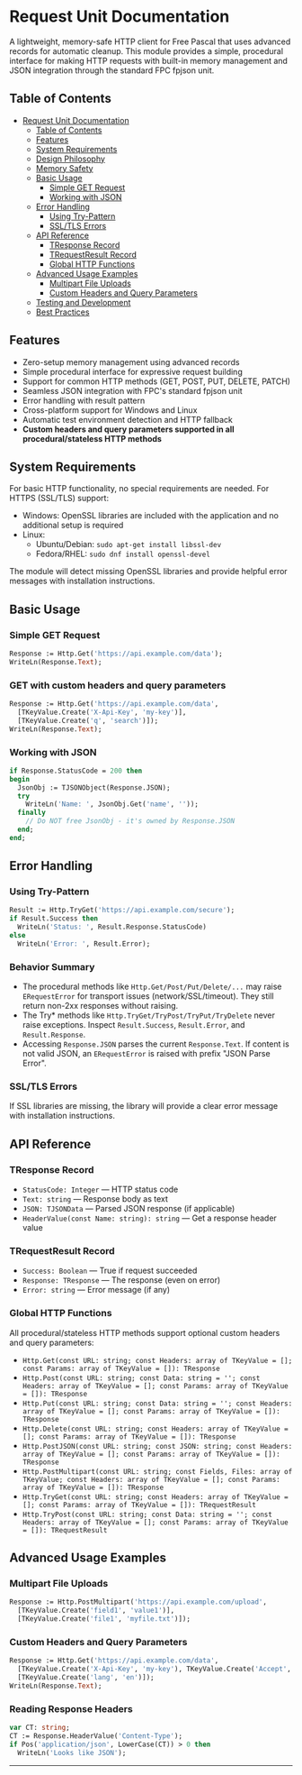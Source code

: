 # Request Unit Documentation

A lightweight, memory-safe HTTP client for Free Pascal that uses advanced records for automatic cleanup. This module provides a simple, procedural interface for making HTTP requests with built-in memory management and JSON integration through the standard FPC fpjson unit.

## Table of Contents

- [Request Unit Documentation](#request-unit-documentation)
  - [Table of Contents](#table-of-contents)
  - [Features](#features)
  - [System Requirements](#system-requirements)
  - [Design Philosophy](#design-philosophy)
  - [Memory Safety](#memory-safety)
  - [Basic Usage](#basic-usage)
    - [Simple GET Request](#simple-get-request)
    - [Working with JSON](#working-with-json)
  - [Error Handling](#error-handling)
    - [Using Try-Pattern](#using-try-pattern)
    - [SSL/TLS Errors](#ssltls-errors)
  - [API Reference](#api-reference)
    - [TResponse Record](#tresponse-record)
    - [TRequestResult Record](#trequestresult-record)
    - [Global HTTP Functions](#global-http-functions)
  - [Advanced Usage Examples](#advanced-usage-examples)
    - [Multipart File Uploads](#multipart-file-uploads)
    - [Custom Headers and Query Parameters](#custom-headers-and-query-parameters)
  - [Testing and Development](#testing-and-development)
  - [Best Practices](#best-practices)

## Features

- Zero-setup memory management using advanced records
- Simple procedural interface for expressive request building
- Support for common HTTP methods (GET, POST, PUT, DELETE, PATCH)
- Seamless JSON integration with FPC's standard fpjson unit
- Error handling with result pattern
- Cross-platform support for Windows and Linux
- Automatic test environment detection and HTTP fallback
- **Custom headers and query parameters supported in all procedural/stateless HTTP methods**

## System Requirements

For basic HTTP functionality, no special requirements are needed. For HTTPS (SSL/TLS) support:

- Windows: OpenSSL libraries are included with the application and no additional setup is required
- Linux:
  - Ubuntu/Debian: `sudo apt-get install libssl-dev`
  - Fedora/RHEL: `sudo dnf install openssl-devel`

The module will detect missing OpenSSL libraries and provide helpful error messages with installation instructions.

## Basic Usage

### Simple GET Request

```pascal
Response := Http.Get('https://api.example.com/data');
WriteLn(Response.Text);
```

### GET with custom headers and query parameters

```pascal
Response := Http.Get('https://api.example.com/data',
  [TKeyValue.Create('X-Api-Key', 'my-key')],
  [TKeyValue.Create('q', 'search')]);
WriteLn(Response.Text);
```

### Working with JSON

```pascal
if Response.StatusCode = 200 then
begin
  JsonObj := TJSONObject(Response.JSON);
  try
    WriteLn('Name: ', JsonObj.Get('name', ''));
  finally
    // Do NOT free JsonObj - it's owned by Response.JSON
  end;
end;
```

## Error Handling

### Using Try-Pattern

```pascal
Result := Http.TryGet('https://api.example.com/secure');
if Result.Success then
  WriteLn('Status: ', Result.Response.StatusCode)
else
  WriteLn('Error: ', Result.Error);
```

### Behavior Summary

- The procedural methods like `Http.Get/Post/Put/Delete/...` may raise `ERequestError` for transport issues (network/SSL/timeout). They still return non-2xx responses without raising.
- The Try* methods like `Http.TryGet/TryPost/TryPut/TryDelete` never raise exceptions. Inspect `Result.Success`, `Result.Error`, and `Result.Response`.
- Accessing `Response.JSON` parses the current `Response.Text`. If content is not valid JSON, an `ERequestError` is raised with prefix "JSON Parse Error".

### SSL/TLS Errors

If SSL libraries are missing, the library will provide a clear error message with installation instructions.

## API Reference

### TResponse Record

- `StatusCode: Integer` — HTTP status code
- `Text: string` — Response body as text
- `JSON: TJSONData` — Parsed JSON response (if applicable)
- `HeaderValue(const Name: string): string` — Get a response header value

### TRequestResult Record

- `Success: Boolean` — True if request succeeded
- `Response: TResponse` — The response (even on error)
- `Error: string` — Error message (if any)

### Global HTTP Functions

All procedural/stateless HTTP methods support optional custom headers and query parameters:

- `Http.Get(const URL: string; const Headers: array of TKeyValue = []; const Params: array of TKeyValue = []): TResponse`
- `Http.Post(const URL: string; const Data: string = ''; const Headers: array of TKeyValue = []; const Params: array of TKeyValue = []): TResponse`
- `Http.Put(const URL: string; const Data: string = ''; const Headers: array of TKeyValue = []; const Params: array of TKeyValue = []): TResponse`
- `Http.Delete(const URL: string; const Headers: array of TKeyValue = []; const Params: array of TKeyValue = []): TResponse`
- `Http.PostJSON(const URL: string; const JSON: string; const Headers: array of TKeyValue = []; const Params: array of TKeyValue = []): TResponse`
- `Http.PostMultipart(const URL: string; const Fields, Files: array of TKeyValue; const Headers: array of TKeyValue = []; const Params: array of TKeyValue = []): TResponse`
- `Http.TryGet(const URL: string; const Headers: array of TKeyValue = []; const Params: array of TKeyValue = []): TRequestResult`
- `Http.TryPost(const URL: string; const Data: string = ''; const Headers: array of TKeyValue = []; const Params: array of TKeyValue = []): TRequestResult`

## Advanced Usage Examples

### Multipart File Uploads

```pascal
Response := Http.PostMultipart('https://api.example.com/upload',
  [TKeyValue.Create('field1', 'value1')],
  [TKeyValue.Create('file1', 'myfile.txt')]);
```

### Custom Headers and Query Parameters

```pascal
Response := Http.Get('https://api.example.com/data',
  [TKeyValue.Create('X-Api-Key', 'my-key'), TKeyValue.Create('Accept', 'application/json')],
  [TKeyValue.Create('lang', 'en')]);
WriteLn(Response.Text);
```

### Reading Response Headers

```pascal
var CT: string;
CT := Response.HeaderValue('Content-Type');
if Pos('application/json', LowerCase(CT)) > 0 then
  WriteLn('Looks like JSON');
```

---